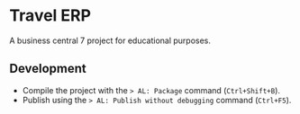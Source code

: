 # Travel ERP

A business central 7 project for educational purposes.

## Development

- Compile the project with the `> AL: Package` command (`Ctrl+Shift+B`).
- Publish using the `> AL: Publish without debugging` command (`Ctrl+F5`).
